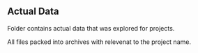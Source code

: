 ## Actual Data

Folder contains actual data that was explored for projects.

All files packed into archives with relevenat to the project name.
